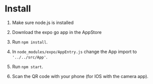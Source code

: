 # Install
1. Make sure node.js is installed
2. Download the expo go app in the AppStore

3. Run ```npm install```.
4. In ```node_modules/expo/AppEntry.js``` change the App import to ```'../../src/App'```.
5. Run ```npm start```.
6. Scan the QR code with your phone (for IOS with the camera app).